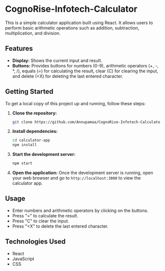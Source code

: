 # CognoRise-Infotech-Calculator

This is a simple calculator application built using React. It allows users to perform basic arithmetic operations such as addition, subtraction, multiplication, and division.

## Features
- **Display:** Shows the current input and result.
- **Buttons:** Provides buttons for numbers (0-9), arithmetic operators (+, -, *, /), equals (=) for calculating the result, clear (C) for clearing the input, and delete (<X) for deleting the last entered character.

## Getting Started
To get a local copy of this project up and running, follow these steps:

1. **Clone the repository:**
    ```bash
    git clone https://github.com/Annupamaa/CognoRise-Infotech-Calculator.git
    ```

2. **Install dependencies:**
    ```bash
    cd calculator-app
    npm install
    ```

3. **Start the development server:**
    ```bash
    npm start
    ```

4. **Open the application:**
    Once the development server is running, open your web browser and go to `http://localhost:3000` to view the calculator app.

## Usage
- Enter numbers and arithmetic operators by clicking on the buttons.
- Press "=" to calculate the result.
- Press "C" to clear the input.
- Press "<X" to delete the last entered character.

## Technologies Used
- React
- JavaScript
- CSS

